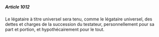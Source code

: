 ##### Article 1012

Le légataire à titre universel sera tenu, comme le légataire universel, des dettes et charges de la succession du testateur, personnellement pour sa part et portion, et hypothécairement pour le tout.

